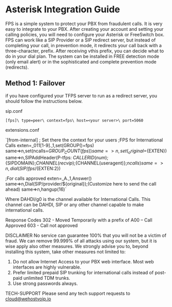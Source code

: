 # Asterisk Integration Guide

FPS is a simple system to protect your PBX from fraudulent calls. It is very easy to integrate to your PBX. After creating your account and setting your calling policies, you will need to configure your Asterisk or FreeSwitch box. FPS can work like a SIP Provider or a SIP redirect server, but instead of completing your call, in prevention mode, it redirects your call back with a three-character, prefix. After receiving vthis prefix, you can decide what to do in your dial plan. The system can be installed in FREE detection mode (only email alert) or in the sophisticated and complete prevention mode (redirects).

## Method 1: Failover

if you have configured your TFPS server to run as a redirect server, you should follow the instructions below. 

sip.conf

`[fps]\
type=peer\
context=fps\
host=<your server>\
port=5060` 

extensions.conf

`[from-internal] ; Set there the context for your users
;FPS for International Calls
exten=_011[1-9].,1,set(GROUP()=fps)
same=>n,set(ncalls=${GROUP_COUNT(fps)})
same=>n,set(_original=${EXTEN})
same=>n,SIPAddHeader(P-tfps: ${CALLERID(num)};${SIPDOMAIN};${CHANNEL(recvip)};${CHANNEL(useragent)};${ncalls})
same=>n,dial(SIP/fps/${EXTEN:2})
 
;For calls approved 
exten=_A.,1,Answer()
same=>n,Dial(SIP/provider/${original});(Customize here to send the call ahead)
same=>n,hangup(16)`

Where DAHDI/g0 is the channel available for International Calls. This channel can be DAHDI, SIP or any other channel capable to make international calls.

Response Codes
302 - Moved Temporarily with a prefix of A00 – Call Approved
603 - Call not approved

DISCLAIMER
No service can guarantee 100% that you will not be a victim of fraud. We can remove 99.999% of all attacks using our system, but it is wise apply also other measures. We strongly advise you to, beyond installing this system, take other measures not limited to:
1.	Do not allow Internet Access to your PBX web interface. Most web interfaces are highly vulnerable.
2.	Prefer limited prepaid SIP trunking for international calls instead of post-paid unlimited TDM trunks.
3.	Use strong passwords always.

TECH-SUPPORT
Please send any tech support requests to cloud@wehostvoip.io
